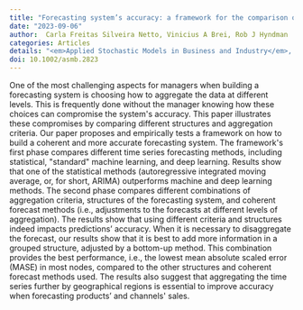 ```yaml
---
title: "Forecasting system’s accuracy: a framework for the comparison of different structures"
date: "2023-09-06"
author:  Carla Freitas Silveira Netto, Vinicius A Brei, Rob J Hyndman
categories: Articles
details: "<em>Applied Stochastic Models in Business and Industry</em>, to appear"
doi: 10.1002/asmb.2823
---
```


One of the most challenging aspects for managers when building a forecasting system is choosing how to aggregate the data at different levels. This is frequently done without the manager knowing how these choices can compromise the system's accuracy. This paper illustrates these compromises by comparing different structures and aggregation criteria. Our paper proposes and empirically tests a framework on how to build a coherent and more accurate forecasting system. The framework's first phase compares different time series forecasting methods, including statistical, "standard" machine learning, and deep learning. Results show that one of the statistical methods (autoregressive integrated moving average, or, for short, ARIMA) outperforms machine and deep learning methods. The second phase compares different combinations of aggregation criteria, structures of the forecasting system, and coherent forecast methods (i.e., adjustments to the forecasts at different levels of aggregation). The results show that using different criteria and structures indeed impacts predictions’ accuracy. When it is necessary to disaggregate the forecast, our results show that it is best to add more information in a grouped structure, adjusted by a bottom-up method. This combination provides the best performance, i.e., the lowest mean absolute scaled error (MASE) in most nodes, compared to the other structures and coherent forecast methods used. The results also suggest that aggregating the time series further by geographical regions is essential to improve accuracy when forecasting products’ and channels' sales.
